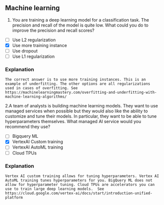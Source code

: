 ## Machine learning
1. You are training a deep learning model for a classification task. The precision and recall of the model is quite low. What could you do to improve the precision and recall scores?
 - [ ] Use L2 regularization
 - [x] Use more training instance
 - [ ] Use dropout
 - [ ] Use L1 regularization

### Explanation
`The correct answer is to use more training instances. This is an example of underfitting. The other options are all regularizations used in cases of overfitting. See https://machinelearningmastery.com/overfitting-and-underfitting-with-machine-learning-algorithms/`

2.A team of analysts is building machine learning models. They want to use managed services when possible but they would also like the ability to customize and tune their models. In particular, they want to be able to tune hyperparameters themselves. What managed AI service would you recommend they use?
 - [ ] Bigquery ML
 - [x] VertexAI Custom training
 - [ ] VertexAI AutoML training
 - [ ] Cloud TPUs
### Explanation
`Vertex AI custom training allows for tuning hyperparameters. Vertex AI AutoML training tunes hyperparameters for you. BigQuery ML does not allow for hyperparameter tuning. Cloud TPUs are accelerators you can use to train large deep learning models.  See https://cloud.google.com/vertex-ai/docs/start/introduction-unified-platform`
